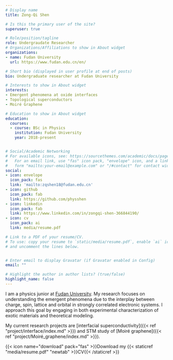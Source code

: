 ```yaml
---
# Display name
title: Zong-Qi Shen

# Is this the primary user of the site?
superuser: true

# Role/position/tagline
role: Undergraudate Researcher
# Organizations/Affiliations to show in About widget
organizations:
- name: Fudan University
  url: https://www.fudan.edu.cn/en/

# Short bio (displayed in user profile at end of posts)
bio: Undergraduate researcher at Fudan University

# Interests to show in About widget
interests:
- Emergent phenomena at oxide interfaces
- Topological superconductors
- Moiré Graphene

# Education to show in About widget
education:
  courses:
  - course: BSc in Physics
    institution: Fudan University
    year: 2018-present


# Social/Academic Networking
# For available icons, see: https://sourcethemes.com/academic/docs/page-builder/#icons
#   For an email link, use "fas" icon pack, "envelope" icon, and a link in the
#   form "mailto:your-email@example.com" or "/#contact" for contact widget.
social:
- icon: envelope
  icon_pack: fas
  link: 'mailto:zqshen18@fudan.edu.cn'
- icon: github
  icon_pack: fab
  link: https://github.com/physshen
- icon: linkedin
  icon_pack: fab
  link: https://www.linkedin.com/in/zongqi-shen-366844190/
- icon: cv
  icon_pack: ai
  link: media/resume.pdf

# Link to a PDF of your resume/CV.
# To use: copy your resume to `static/media/resume.pdf`, enable `ai` icons in `params.toml`, 
# and uncomment the lines below.


# Enter email to display Gravatar (if Gravatar enabled in Config)
email: ""

# Highlight the author in author lists? (true/false)
highlight_name: false
---
```


I am a physics junior at [Fudan University](https://www.fudan.edu.cn/en/). My research focuses on understanding the emergent phenomena due to the interplay between charge, spin, lattice and orbital in strongly correlated electronic systems. I approach this goal by engaging in both experimental characterization of exotic materials and theoretical modeling.

My current research projects are [interfacial superconductivity]({{< ref "project/interface/index.md" >}}) and STM study of [Moiré graphene]({{< ref "project/Moiré_graphene/index.md" >}}).

{{< icon name="download" pack="fas" >}}Download my {{< staticref "media/resume.pdf" "newtab" >}}CV{{< /staticref >}}

